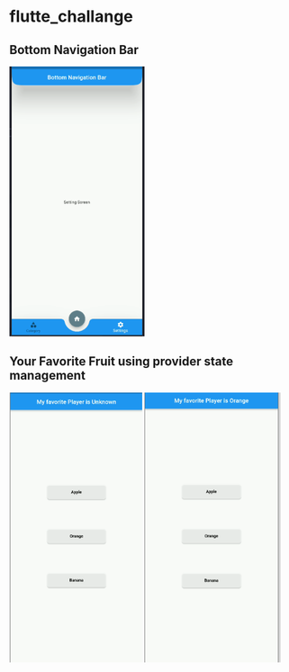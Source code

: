 # flutte_challange

## Bottom Navigation Bar 

<img src="https://github.com/ADILAYOUB/100_flutter_challange/blob/master/Project01.PNG" height="480px" >

## Your Favorite Fruit using provider state management  

<img height="480px" src="https://github.com/ADILAYOUB/100_flutter_challange/blob/master/screenshot/02/01.PNG" > 
<img height="480px" src="https://github.com/ADILAYOUB/100_flutter_challange/blob/master/screenshot/02/02.PNG" >
